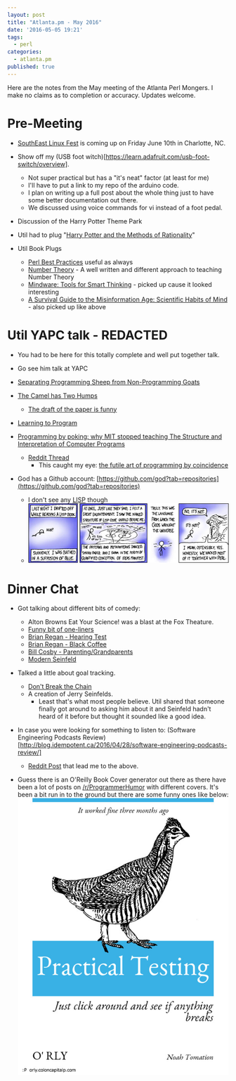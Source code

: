 ```yaml
---
layout: post
title: "Atlanta.pm - May 2016"
date: '2016-05-05 19:21'
tags:
  - perl
categories:
  - atlanta.pm
published: true
---
```


Here are the notes from the May meeting of the Atlanta Perl Mongers. I make no claims as to completion or accuracy. Updates welcome.

# Pre-Meeting
- [SouthEast Linux Fest](http://www.southeastlinuxfest.org/?p=2195) is coming up on Friday June 10th in Charlotte, NC.
- Show off my (USB foot witch)[https://learn.adafruit.com/usb-foot-switch/overview].
  - Not super practical but has a "it's neat" factor (at least for me)
  - I'll have to put a link to my repo of the arduino code.
  - I plan on writing up a full post about the whole thing just to have some better documentation out there.
  - We discussed using voice commands for vi instead of a foot pedal.
- Discussion of the Harry Potter Theme Park
- Util had to plug "[Harry Potter and the Methods of Rationality](http://hpmor.com/)"

- Util Book Plugs
  - [Perl Best Practices](http://amzn.com/0596001738) useful as always
  - [Number Theory](http://amzn.com/0486682528) - A well written and different approach to teaching Number Theory
  - [Mindware: Tools for Smart Thinking](http://amzn.com/0374112673) - picked up cause it looked interesting
  - [A Survival Guide to the Misinformation Age: Scientific Habits of Mind](http://amzn.com/0231168721) - also picked up like above

# Util YAPC talk - REDACTED
- You had to be here for this totally complete and well put together talk.
- Go see him talk at YAPC

- [Separating Programming Sheep from Non-Programming Goats](https://blog.codinghorror.com/separating-programming-sheep-from-non-programming-goats/)
- [The Camel has Two Humps](http://www.eis.mdx.ac.uk/research/PhDArea/saeed/paper1.pdf)
  - [The draft of the paper is funny](https://web.archive.org/web/20070318023700/http://www.cs.mdx.ac.uk/research/PhDArea/saeed/paper1.pdf)

- [Learning to Program](http://onfoodandcoding.blogspot.com/2013/03/learning-to-program.html)

- [Programming by poking: why MIT stopped teaching The Structure and Interpretation of Computer Programs](http://www.posteriorscience.net/?p=206)
  - [Reddit Thread](https://www.reddit.com/r/programming/comments/4hu9e4/programming_by_poking_why_mit_stopped_teaching/)
    - This caught my eye: [the futile art of programming by coincidence](https://pragprog.com/the-pragmatic-programmer/extracts/coincidence)

- God has a Github account: [https://github.com/god?tab=repositories](https://github.com/god?tab=repositories)
  - I don't see any [LISP](https://xkcd.com/224/) though
  - ![XKCD Lisp](/assets/xkcd_lisp.jpg)

# Dinner Chat
- Got talking about different bits of comedy:
  - Alton Browns Eat Your Science! was a blast at the Fox Theature.
  - [Funny bit of one-liners](https://youtu.be/Ej8EaLF382c)
  - [Brian Regan - Hearing Test](https://www.youtube.com/watch?v=boMunBlKAVg)
  - [Brian Regan - Black Coffee](https://www.youtube.com/watch?v=87QYajKxPn4)
  - [Bill Cosby - Parenting/Grandparents](https://www.youtube.com/watch?v=_5jKKN5v6yA)
  - [Modern Seinfeld](https://twitter.com/seinfeldtoday?lang=en)

- Talked a little about goal tracking.
  - [Don't Break the Chain](http://lifehacker.com/5886128/how-seinfelds-productivity-secret-fixed-my-procrastination-problem)
  - A creation of Jerry Seinfelds.
    - Least that's what most people believe. Util shared that someone finally got around to asking him about it and Seinfeld hadn't heard of it before but thought it sounded like a good idea.

- In case you were looking for something to listen to: (Software Engineering Podcasts Review)[http://blog.idempotent.ca/2016/04/28/software-engineering-podcasts-review/]
  - [Reddit Post](https://www.reddit.com/r/programming/comments/4hycnz/software_engineering_podcasts_review/) that lead me to the above.

- Guess there is an O'Reilly Book Cover generator out there as there have been a lot of posts on [/r/ProgrammerHumor](https://www.reddit.com/r/ProgrammerHumor/) with different covers. It's been a bit run in to the ground but there are some funny ones like below:
![Practical Testing](/assets/Practical_Testing.jpg)
